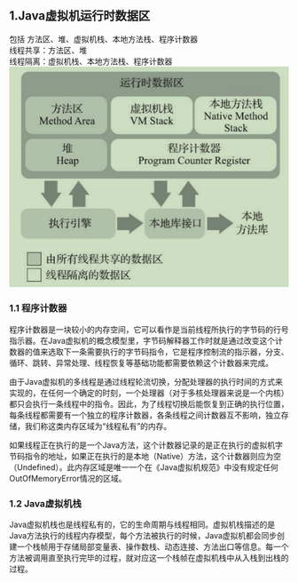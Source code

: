 ## 1.Java虚拟机运行时数据区
包括 方法区、堆、虚拟机栈、本地方法栈、程序计数器  
线程共享：方法区、堆  
线程隔离：虚拟机栈、本地方法栈、程序计数器  
![](imgs/2022-07-10-21-01-52.png)
### 1.1 程序计数器
程序计数器是一块较小的内存空间，它可以看作是当前线程所执行的字节码的行号指示器。在Java虚拟机的概念模型里，字节码解释器工作时就是通过改变这个计数器的值来选取下一条需要执行的字节码指令，它是程序控制流的指示器，分支、循环、跳转、异常处理、线程恢复等基础功能都需要依赖这个计数器来完成。  

  
由于Java虚拟机的多线程是通过线程轮流切换，分配处理器的执行时间的方式来实现的，在任何一个确定的时刻，一个处理器（对于多核处理器来说是一个内核）都只会执行一条线程中的指令。因此，为了线程切换后能恢复到正确的执行位置，每条线程都需要有一个独立的程序计数器，各条线程之间计数器互不影响，独立存储，我们称这类内存区域为“线程私有”的内存。  
  
如果线程正在执行的是一个Java方法，这个计数器记录的是正在执行的虚拟机字节码指令的地址，如果正在执行的是本地（Native）方法，这个计数器则应为空（Undefined）。此内存区域是唯一一个在《Java虚拟机规范》中没有规定任何OutOfMemoryError情况的区域。  

### 1.2 Java虚拟机栈
Java虚拟机栈也是线程私有的，它的生命周期与线程相同。虚拟机栈描述的是Java方法执行的线程内存模型，每个方法被执行的时候，Java虚拟机都会同步创建一个栈帧用于存储局部变量表、操作数栈、动态连接、方法出口等信息。每一个方法被调用直至执行完毕的过程，就对应这一个栈帧在虚拟机栈中从入栈到出栈的过程。